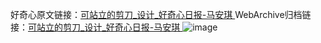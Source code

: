 好奇心原文链接：[可站立的剪刀_设计_好奇心日报-马安琪 ](https://www.qdaily.com/articles/11600.html)
WebArchive归档链接：[可站立的剪刀_设计_好奇心日报-马安琪 ](http://web.archive.org/web/20190623170759/https://www.qdaily.com/articles/11600.html)
![image](http://ww3.sinaimg.cn/large/007d5XDply1g3wadiaatwj30u0373q9a)